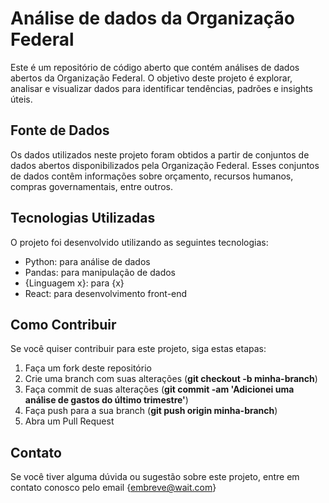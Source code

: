 # Análise de dados da Organização Federal
Este é um repositório de código aberto que contém análises de dados abertos da Organização Federal. O objetivo deste projeto é explorar, analisar e visualizar dados para identificar tendências, padrões e insights úteis.

## Fonte de Dados
Os dados utilizados neste projeto foram obtidos a partir de conjuntos de dados abertos disponibilizados pela Organização Federal. Esses conjuntos de dados contêm informações sobre orçamento, recursos humanos, compras governamentais, entre outros.

## Tecnologias Utilizadas
O projeto foi desenvolvido utilizando as seguintes tecnologias:

* Python: para análise de dados
* Pandas: para manipulação de dados
* {Linguagem x}: para {x}
* React: para desenvolvimento front-end

## Como Contribuir
Se você quiser contribuir para este projeto, siga estas etapas:

1. Faça um fork deste repositório
2. Crie uma branch com suas alterações (**git checkout -b minha-branch**)
3. Faça commit de suas alterações (**git commit -am 'Adicionei uma análise de gastos do último trimestre'**)
4. Faça push para a sua branch (**git push origin minha-branch**)
5. Abra um Pull Request


## Contato
Se você tiver alguma dúvida ou sugestão sobre este projeto, entre em contato conosco pelo email {embreve@wait.com}
